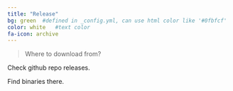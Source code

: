 ```yaml
---
title: "Release"
bg: green  #defined in _config.yml, can use html color like '#0fbfcf'
color: white   #text color
fa-icon: archive
---
```


> Where to download from?

Check github repo releases.

Find binaries there.
